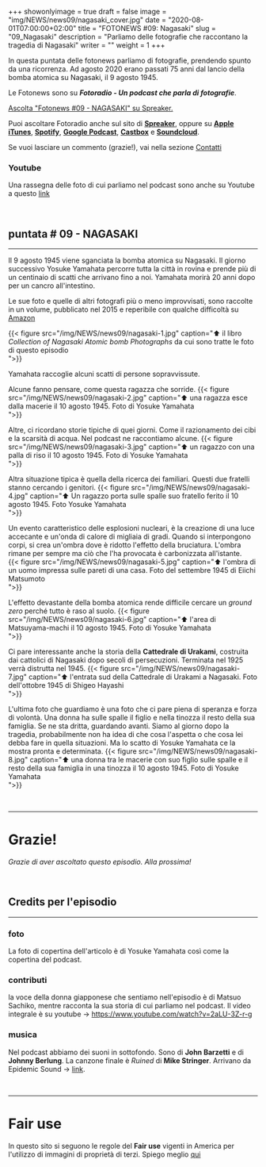 +++
showonlyimage = true
draft = false
image = "img/NEWS/news09/nagasaki_cover.jpg"
date = "2020-08-01T07:00:00+02:00"
title = "FOTONEWS #09: Nagasaki"
slug = "09_Nagasaki"
description = "Parliamo delle fotografie che raccontano la tragedia di Nagasaki"
writer = ""
weight = 1
+++

In questa puntata delle fotonews parliamo di fotografie, prendendo spunto da una ricorrenza. Ad agosto 2020 erano passati 75 anni dal lancio della bomba atomica su Nagasaki, il 9 agosto 1945.

<!--more-->

Le Fotonews sono su **_Fotoradio - Un podcast che parla di fotografie_**.

<a class="spreaker-player" href="https://www.spreaker.com/episode/43797941" data-resource="episode_id=43797941" data-width="100%" data-height="200px" data-theme="light" data-playlist="false" data-playlist-continuous="false" data-autoplay="false" data-live-autoplay="false" data-chapters-image="true" data-episode-image-position="right" data-hide-logo="false" data-hide-likes="false" data-hide-comments="false" data-hide-sharing="false" data-hide-download="true">Ascolta "Fotonews #09 - NAGASAKI" su Spreaker.</a>

Puoi ascoltare Fotoradio anche sul sito di <a href="https://www.spreaker.com/show/fotoradio-un-podcast-sulle-fotografie">**Spreaker**</a>, oppure su <a target="blank" href="https://podcasts.apple.com/it/podcast/fotoradio-un-podcast-sulle-fotografie/id1473090985">**Apple iTunes**</a>, <a target="blank" href="https://open.spotify.com/show/3dzBBFOJD2gaz2pRdhlzYh">**Spotify**</a>, <a target="blank" href="https://www.google.com/podcasts?feed=aHR0cHM6Ly93d3cuc3ByZWFrZXIuY29tL3Nob3cvMzYwNzI4OS9lcGlzb2Rlcy9mZWVk">**Google Podcast**</a>, <a target="blank" href="https://castbox.fm/channel/Fotoradio-un-podcast-sulle-fotografie-id2203635?country=it">**Castbox**</a> e <a target="blank" href="https://soundcloud.com/user-153455998">**Soundcloud**</a>.

Se vuoi lasciare un commento (grazie!), vai nella sezione <a href="/contact/">Contatti</a>


### Youtube

Una rassegna delle foto di cui parliamo nel podcast sono anche su Youtube a questo <a target="blank" href="https://youtu.be/ayEC_NGJGxY">link</a>

<br>

## puntata # 09 - NAGASAKI
- - -

Il 9 agosto 1945 viene sganciata la bomba atomica su Nagasaki.
Il giorno successivo Yosuke Yamahata percorre tutta la città in rovina e prende più di un centinaio di scatti che arrivano fino a noi. Yamahata morirà 20 anni dopo per un cancro all'intestino.

Le sue foto e quelle di altri fotografi più o meno improvvisati, sono raccolte in un volume, pubblicato nel 2015 e reperibile con qualche difficoltà su <a target="blank" href="https://www.amazon.co.uk/gp/product/4585270248/ref=ppx_yo_dt_b_asin_title_o09_s00?ie=UTF8&psc=1">Amazon</a>

{{< figure src="/img/NEWS/news09/nagasaki-1.jpg" caption="⬆︎ il libro _Collection of Nagasaki Atomic bomb Photographs_ da cui sono tratte le foto di questo episodio</br> ">}}

Yamahata raccoglie alcuni scatti di persone sopravvissute.

Alcune fanno pensare, come questa ragazza che sorride.
{{< figure src="/img/NEWS/news09/nagasaki-2.jpg" caption="⬆︎ una ragazza esce dalla macerie il 10 agosto 1945. Foto di Yosuke Yamahata</br> ">}}

Altre, ci ricordano storie tipiche di quei giorni. Come il razionamento dei cibi e la scarsità di acqua. Nel podcast ne raccontiamo alcune.
{{< figure src="/img/NEWS/news09/nagasaki-3.jpg" caption="⬆︎ un ragazzo con una palla di riso il 10 agosto  1945. Foto di Yosuke Yamahata</br> ">}}

Altra situazione tipica è quella della ricerca dei familiari. Questi due fratelli stanno cercando i genitori.
{{< figure src="/img/NEWS/news09/nagasaki-4.jpg" caption="⬆︎ Un ragazzo porta sulle spalle suo fratello ferito il 10 agosto 1945. Foto Yosuke Yamahata</br> ">}}

Un evento caratteristico delle esplosioni nucleari, è la creazione di una luce accecante e un'onda di calore di migliaia di gradi. Quando si interpongono corpi, si crea un'ombra dove è ridotto l'effetto della bruciatura.
L'ombra rimane per sempre ma ciò che l'ha provocata è carbonizzata all'istante.  
{{< figure src="/img/NEWS/news09/nagasaki-5.jpg" caption="⬆︎ l'ombra di un uomo impressa sulle pareti di una casa. Foto del settembre 1945 di Eiichi Matsumoto</br> ">}}

L'effetto devastante della bomba atomica rende difficile cercare un _ground zero_ perché tutto è raso al suolo.
{{< figure src="/img/NEWS/news09/nagasaki-6.jpg" caption="⬆︎ l'area di Matsuyama-machi il 10 agosto 1945. Foto di Yosuke Yamahata</br> ">}}

Ci pare interessante anche la storia della **Cattedrale di Urakami**, costruita dai cattolici di Nagasaki dopo secoli di persecuzioni. Terminata nel 1925 verrà distrutta nel 1945.
{{< figure src="/img/NEWS/news09/nagasaki-7.jpg" caption="⬆︎ l'entrata sud della Cattedrale di Urakami a Nagasaki. Foto dell'ottobre 1945 di Shigeo Hayashi</br> ">}}

L'ultima foto che guardiamo è una foto che ci pare piena di speranza e forza di volontà. Una donna ha sulle spalle il figlio e nella tinozza il resto della sua famiglia. Se ne sta dritta, guardando avanti. Siamo al giorno dopo la tragedia, probabilmente non ha idea di che cosa l'aspetta o che cosa lei debba fare in quella situazioni. Ma lo scatto di Yosuke Yamahata ce la mostra pronta e determinata.
{{< figure src="/img/NEWS/news09/nagasaki-8.jpg" caption="⬆︎ una donna tra le macerie con suo figlio sulle spalle e il resto della sua famiglia in una tinozza il 10 agosto 1945. Foto di Yosuke Yamahata</br> ">}}

</br>

- - -

# Grazie!

_Grazie di aver ascoltato questo episodio. Alla prossima!_

</br>

<!--
- - -
### Contributi audio


In questa puntata delle Fotonews abbiamo anche dei contributi audio, tutti reperibili in forma integrale su Youtube.

* un brano tratto dal discorso _The ballot or the bullet_ di **Malcom X**, 1964 - <a target="blank" href="https://www.youtube.com/watch?v=GML1ketVPmU">link</a>.</br>
Il testo integrale del discorso è stato anche pubblicato in diversi libri. Io l'ho ritrovato in _I diritti dei neri d'America_, Martin Luther King, Malcom X con una prefazione di Vittorio Zucconi, allegato nel 2011 a l'Espresso per la collana _La forza delle parole: le speranze di un secolo nei discorsi dei protagonisti_.

* il racconto di **Elizebeth Eckford**, una dei 9 ragazzi neri della Little Rock Central High School nel 1957 - <a target="blank" href="https://www.youtube.com/watch?v=CAPOvdOEYE8">link</a>

* il racconto di **Ruby Bridges**, bambina di 6 anni che ha interrotto la segregazione nelle scuole elementari di New Orleans nel 1960 - <a target="blank" href="https://www.youtube.com/watch?v=lyRH_LK8v5c">link</a>
</br>

-->


<!--
- - -

### Citazioni


- Fabrizio Gatti, con le immagini di Massimo Sestini, _Dimmi dove sei_, National Geographic Italia, giugno 2019

Le voci fuori campo sono tratte dal trailer del documentario di National Geographic Channel diretto da Jesús Garcés Lambert andato in onda il 20 giugno 2019 su Sky e poi boh.
</br>
-->

<!--
## Errata corrige
- - -


Nel podcast, dico che Raqqa è in Iraq mentre invece è in Siria.

</br>
-->


<!--
- - -

### Altri link

- La puntata di **Be My Diary** di Rossella Pivanti citata nell'episodio è ascoltabile a questo (<a target="blank" href="https://www.spreaker.com/user/bemydiary/bmd-s02e10-finito">link</a>)

-->

## Credits per l'episodio
- - -

### foto

La foto di copertina dell'articolo è di Yosuke Yamahata così come la copertina del podcast.

<!--
 e dell'episodio del podcast è di **Mike Von** via Unsplash (-> <a target="blank" href="https://unsplash.com/photos/wLY9bHf-KUU">link</a>)
-->

### contributi

la voce della donna giapponese che sentiamo nell'episodio è di Matsuo Sachiko, mentre racconta la sua storia di cui parliamo nel podcast. Il video integrale è su youtube -> https://www.youtube.com/watch?v=2aLU-3Z-r-g

### musica

Nel podcast abbiamo dei suoni in sottofondo. Sono di **John Barzetti** e di **Johnny Berlung**. La canzone finale è _Ruined_ di **Mike Stringer**.
Arrivano da Epidemic Sound -> <a target="blank" href="https://www.epidemicsound.com/">link</a>.

</br>


- - -

# Fair use

In questo sito si seguono le regole del **Fair use** vigenti in America per l'utilizzo di immagini di proprietà di terzi. Spiego meglio <a href="/static_page/fair_use/">qui</a>
